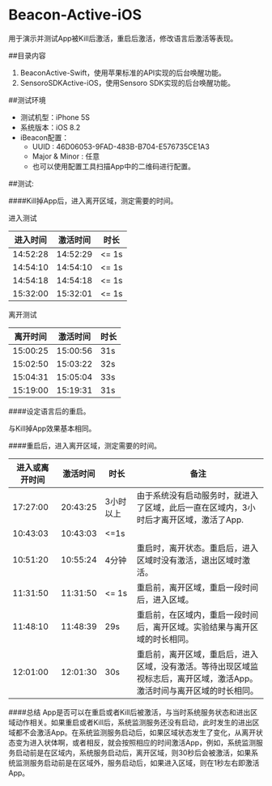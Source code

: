# Beacon-Active-iOS

用于演示并测试App被Kill后激活，重启后激活，修改语言后激活等表现。

##目录内容
1. BeaconActive-Swift，使用苹果标准的API实现的后台唤醒功能。
2. SensoroSDKActive-iOS，使用Sensoro SDK实现的后台唤醒功能。

##测试环境

* 测试机型：iPhone 5S
* 系统版本：iOS 8.2
* iBeacon配置：
 	* UUID : 46D06053-9FAD-483B-B704-E576735CE1A3
 	* Major & Minor : 任意
	* 也可以使用配置工具扫描App中的二维码进行配置。

##测试: 

####Kill掉App后，进入离开区域，测定需要的时间。

进入测试

进入时间 | 激活时间 | 时长
------------ | ------------- | ------------
14:52:28 | 14:52:29  | <= 1s
14:54:10 | 14:54:10  | <= 1s
14:54:18 | 14:54:18  | <= 1s
15:32:00 | 15:32:01  | <= 1s

离开测试

离开时间 | 激活时间 | 时长
------------ | ------------- | ------------
15:00:25 | 15:00:56  | 31s
15:02:50 | 15:03:22  | 32s
15:04:31 | 15:05:04  | 33s
15:19:00 | 15:19:31  | 31s

####设定语言后的重启。

与Kill掉App效果基本相同。

####重启后，进入离开区域，测定需要的时间。

进入或离开时间 | 激活时间 | 时长 | 备注
------------ | ------------- | ------------ | ------------
17:27:00 | 20:43:25 | 3小时以上 | 由于系统没有启动服务时，就进入了区域，此后一直在区域内，3小时后才离开区域，激活了App.
10:43:03 | 10:43:03 | <=1s
10:51:20 | 10:55:24 | 4分钟 | 重启时，离开状态。重启后，进入区域时没有激活，退出区域时激活。
11:31:50 | 11:31:50 | <= 1s | 重启前，离开区域，重启一段时间后，进入区域。
11:48:10 | 11:48:39 | 29s | 重启前，在区域内，重启一段时间后，离开区域。实验结果与离开区域的时长相同。
12:01:00 | 12:01:30 | 30s | 重启前，离开区域，重启后，进入区域，没有激活。等待出现区域监视标志后，离开区域，激活App。激活时间与离开区域的时长相同。

####总结
App是否可以在重启或者Kill后被激活，与当时系统服务状态和进出区域动作相关。如果重启或者Kill后，系统监测服务还没有启动，此时发生的进出区域都不会激活App。在系统监测服务启动后，如果区域状态发生了变化，从离开状态变为进入状体啊，或者相反，就会按照相应的时间激活App，例如，系统监测服务启动前是在区域内，系统服务启动后，离开区域，则30秒后会被激活，如果系统监测服务启动前是在区域外，服务启动后，如果进入区域，则在1秒左右即激活App。
